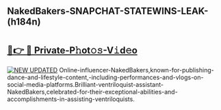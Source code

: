 ## NakedBakers-SNAPCHAT-STATEWINS-LEAK-(h184n)


# <h2><a href="https://mediaupload.pro?-20M">🔗👉 🔴 Private-P𝚑ot𝚘𝚜-V𝚒d𝚎o</a></h2>

[![NEW UPDATED](https://i.imgur.com/0qMVB7G.gif)](https://mediaupload.pro?-20M)
Online-influencer-NakedBakers,known-for-publishing-dance-and-lifestyle-content,-including-performances-and-vlogs-on-social-media-platforms.Brilliant-ventriloquist-assistant-NakedBakers,celebrated-for-their-exceptional-abilities-and-accomplishments-in-assisting-ventriloquists.  